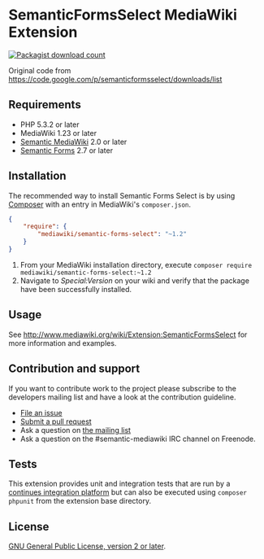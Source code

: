 # SemanticFormsSelect MediaWiki Extension

[![Packagist download count](https://poser.pugx.org/mediawiki/semantic-forms-select/d/total.png)](https://packagist.org/packages/mediawiki/semantic-forms-select)

Original code from https://code.google.com/p/semanticformsselect/downloads/list

## Requirements

- PHP 5.3.2 or later
- MediaWiki 1.23 or later
- [Semantic MediaWiki][smw] 2.0 or later
- [Semantic Forms][sf] 2.7 or later

## Installation

The recommended way to install Semantic Forms Select is by using [Composer][composer] with an entry in MediaWiki's `composer.json`.

```json
{
	"require": {
		"mediawiki/semantic-forms-select": "~1.2"
	}
}
```
1. From your MediaWiki installation directory, execute
   `composer require mediawiki/semantic-forms-select:~1.2`
2. Navigate to _Special:Version_ on your wiki and verify that the package
   have been successfully installed.

## Usage

See http://www.mediawiki.org/wiki/Extension:SemanticFormsSelect for more information and examples.

## Contribution and support

If you want to contribute work to the project please subscribe to the developers mailing list and
have a look at the contribution guideline.

* [File an issue](https://github.com/SemanticMediaWiki/SemanticFormsSelect/issues)
* [Submit a pull request](https://github.com/SemanticMediaWiki/SemanticFormsSelect/pulls)
* Ask a question on [the mailing list](https://semantic-mediawiki.org/wiki/Mailing_list)
* Ask a question on the #semantic-mediawiki IRC channel on Freenode.

## Tests

This extension provides unit and integration tests that are run by a [continues integration platform][travis]
but can also be executed using `composer phpunit` from the extension base directory.

## License

[GNU General Public License, version 2 or later][gpl-licence].

[gpl-licence]: https://www.gnu.org/copyleft/gpl.html
[smw]: https://github.com/SemanticMediaWiki/SemanticMediaWiki
[travis]: https://travis-ci.org/SemanticMediaWiki/SemanticFormsSelect
[sf]: https://www.mediawiki.org/wiki/Extension:Semantic_Forms
[composer]: https://getcomposer.org/
